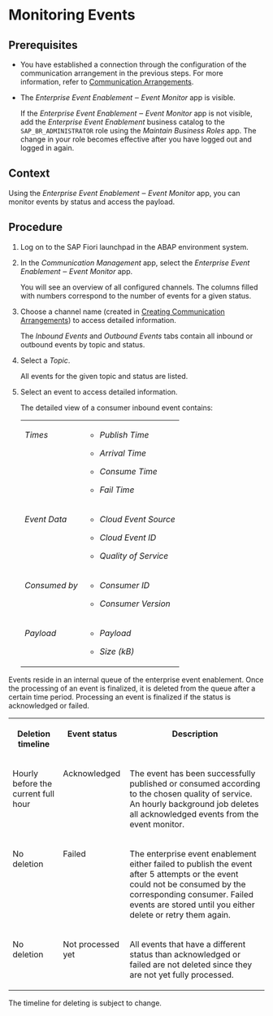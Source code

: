 <!-- loio1b9c0fa990f44fd5b1438523a6bc814c -->

# Monitoring Events



## Prerequisites

-   You have established a connection through the configuration of the communication arrangement in the previous steps. For more information, refer to [Communication Arrangements](communication-arrangements-ee55a6a.md).

-   The *Enterprise Event Enablement ‒ Event Monitor* app is visible.

    If the *Enterprise Event Enablement ‒ Event Monitor* app is not visible, add the *Enterprise Event Enablement* business catalog to the `SAP_BR_ADMINISTRATOR` role using the *Maintain Business Roles* app. The change in your role becomes effective after you have logged out and logged in again.




## Context

Using the *Enterprise Event Enablement ‒ Event Monitor* app, you can monitor events by status and access the payload.



## Procedure

1.  Log on to the SAP Fiori launchpad in the ABAP environment system.

2.  In the *Communication Management* app, select the *Enterprise Event Enablement ‒ Event Monitor* app.

    You will see an overview of all configured channels. The columns filled with numbers correspond to the number of events for a given status.

3.  Choose a channel name \(created in [Creating Communication Arrangements](creating-communication-arrangements-705564a.md)\) to access detailed information.

    The *Inbound Events* and *Outbound Events* tabs contain all inbound or outbound events by topic and status.

4.  Select a *Topic*.

    All events for the given topic and status are listed.

5.  Select an event to access detailed information.

    The detailed view of a consumer inbound event contains:


    <table>
    <tr>
    <td valign="top">
    
    *Times*
    
    </td>
    <td valign="top">
    
    -   *Publish Time*

    -   *Arrival Time*

    -   *Consume Time*

    -   *Fail Time*



    
    </td>
    </tr>
    <tr>
    <td valign="top">
    
    *Event Data*
    
    </td>
    <td valign="top">
    
    -   *Cloud Event Source*

    -   *Cloud Event ID*

    -   *Quality of Service*



    
    </td>
    </tr>
    <tr>
    <td valign="top">
    
    *Consumed by*
    
    </td>
    <td valign="top">
    
    -   *Consumer ID*

    -   *Consumer Version*



    
    </td>
    </tr>
    <tr>
    <td valign="top">
    
    *Payload*
    
    </td>
    <td valign="top">
    
    -   *Payload*

    -   *Size \(kB\)*



    
    </td>
    </tr>
    </table>
    



Events reside in an internal queue of the enterprise event enablement. Once the processing of an event is finalized, it is deleted from the queue after a certain time period. Processing an event is finalized if the status is acknowledged or failed.


<table>
<tr>
<th valign="top">

Deletion timeline

</th>
<th valign="top">

Event status

</th>
<th valign="top">

Description

</th>
</tr>
<tr>
<td valign="top">

Hourly before the current full hour

</td>
<td valign="top">

Acknowledged

</td>
<td valign="top">

The event has been successfully published or consumed according to the chosen quality of service. An hourly background job deletes all acknowledged events from the event monitor.

</td>
</tr>
<tr>
<td valign="top">

No deletion

</td>
<td valign="top">

Failed

</td>
<td valign="top">

The enterprise event enablement either failed to publish the event after 5 attempts or the event could not be consumed by the corresponding consumer. Failed events are stored until you either delete or retry them again.

</td>
</tr>
<tr>
<td valign="top">

No deletion

</td>
<td valign="top">

Not processed yet

</td>
<td valign="top">

All events that have a different status than acknowledged or failed are not deleted since they are not yet fully processed.

</td>
</tr>
</table>

The timeline for deleting is subject to change.

